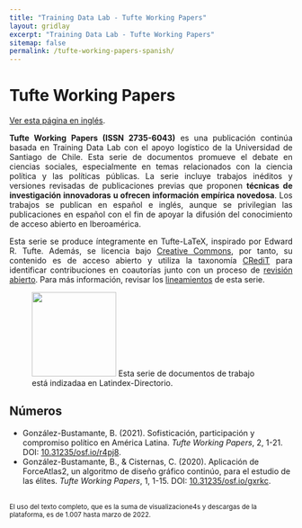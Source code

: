 ```yaml
---
title: "Training Data Lab - Tufte Working Papers"
layout: gridlay
excerpt: "Training Data Lab - Tufte Working Papers"
sitemap: false
permalink: /tufte-working-papers-spanish/
---
```


# Tufte Working Papers

<p align=" justify"><a href="/tufte-working-papers/">Ver esta página en inglés</a>.</p>

<p align=" justify"><b>Tufte Working Papers (ISSN 2735-6043)</b> es una publicación continúa basada en Training Data Lab con el apoyo logístico de la Universidad de Santiago de Chile. Esta serie de documentos promueve el debate en ciencias sociales, especialmente en temas relacionados con la ciencia política y las políticas públicas. La serie incluye trabajos inéditos y versiones revisadas de publicaciones previas que proponen <strong>técnicas de investigación innovadoras u ofrecen información empírica novedosa</strong>. Los trabajos se publican en español e inglés, aunque se privilegian las publicaciones en español con el fin de apoyar la difusión del conocimiento de acceso abierto en Iberoamérica.</p>

<p align=" justify">Esta serie se produce íntegramente en Tufte-LaTeX, inspirado por Edward R. Tufte. Además, se licencia bajo <a href="https://github.com/training-datalab/tufte-working-papers/blob/master/LICENSE.md" target="_blank">Creative Commons</a>, por tanto, su contenido es de acceso abierto y utiliza la taxonomía <a href="/credit/">CRediT</a> para identificar contribuciones en coautorías junto con un proceso de <a href="/tufte-open-review-spanish/">revisión abierto</a>. Para más información, revisar los <a href="/tufte-guidelines-spanish/">lineamientos</a> de esta serie.</p>

<figure class="fourth">
  <img src="{{ site.url }}{{ site.baseurl }}/images/logos/latindex.png" style="width: 150px">  Esta serie de documentos de trabajo está indizadaa en Latindex-Directorio.
</figure>

## Números

<ul>
<li>González-Bustamante, B. (2021). Sofisticación, participación y compromiso político en América Latina. <em>Tufte Working Papers</em>, 2, 1-21. DOI: <a href="https://doi.org/10.31235/osf.io/r4pj8" target="_blank">10.31235/osf.io/r4pj8</a>.</li>
<li>González-Bustamante, B., & Cisternas, C. (2020). Aplicación de ForceAtlas2, un algoritmo de diseño gráfico continúo, para el estudio de las élites. <em>Tufte Working Papers</em>, 1, 1-15. DOI: <a href="https://doi.org/10.31235/osf.io/gxrkc" target="_blank">10.31235/osf.io/gxrkc</a>.</li>
</ul>
<br />
<small>El uso del texto completo, que es la suma de visualizacione4s y descargas de la plataforma, es de 1.007 hasta marzo de 2022.</small>
